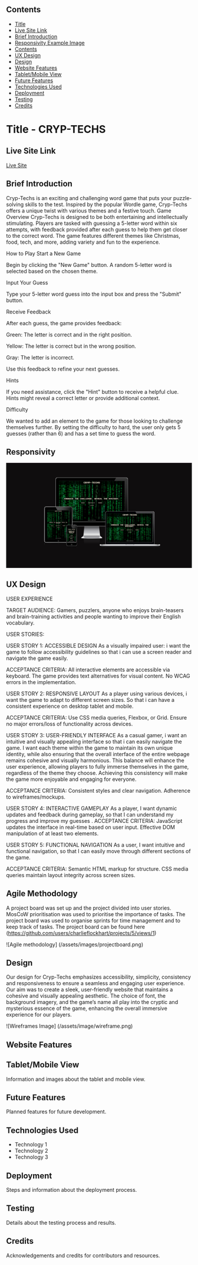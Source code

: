 ## Contents
- [Title](#title)
- [Live Site Link](#live-site-link)
- [Brief Introduction](#brief-introduction)
- [Responsivity Example Image](#responsivity-example-image)
- [Contents](#contents)
- [UX Design](#ux-design)
- [Design](#design)
- [Website Features](#website-features)
- [Tablet/Mobile View](#tablet-mobile-view)
- [Future Features](#future-features)
- [Technologies Used](#technologies-used)
- [Deployment](#deployment)
- [Testing](#testing)
- [Credits](#credits)

# Title - CRYP-TECHS 

## Live Site Link
[Live Site](https://charlieflockhart.github.io/Hackathon_1-CrypTechs-CCL/#)

## Brief Introduction
Cryp-Techs is an exciting and challenging word game that puts your puzzle-solving skills to the test. Inspired by the popular Wordle game, Cryp-Techs offers a unique twist with various themes and a festive touch.
Game Overview
Cryp-Techs is designed to be both entertaining and intellectually stimulating. Players are tasked with guessing a 5-letter word within six attempts, with feedback provided after each guess to help them get closer to the correct word. The game features different themes like Christmas, food, tech, and more, adding variety and fun to the experience.

How to Play
Start a New Game

Begin by clicking the "New Game" button. A random 5-letter word is selected based on the chosen theme.

Input Your Guess

Type your 5-letter word guess into the input box and press the "Submit" button.

Receive Feedback

After each guess, the game provides feedback:

Green: The letter is correct and in the right position.

Yellow: The letter is correct but in the wrong position.

Gray: The letter is incorrect.

Use this feedback to refine your next guesses.

Hints

If you need assistance, click the "Hint" button to receive a helpful clue. Hints might reveal a correct letter or provide additional context.

Difficulty 

We wanted to add an element to the game for those looking to challenge themselves further. By setting the difficulty to hard, the user only gets 5 guesses (rather than 6) and has a set time to guess the word. 

## Responsivity
![Responsivity Image](assets/images/responsivity.png)

## UX Design
USER EXPERIENCE

TARGET AUDIENCE: 
Gamers, puzzlers, anyone who enjoys brain-teasers and brain-training activities and people wanting to improve their English vocabulary.

USER STORIES: 

USER STORY 1: ACCESSIBLE DESIGN 
As a visually impaired user: i want the game to follow accessibility guidelines so that i can use a screen reader and navigate the game easily. 

ACCEPTANCE CRITERIA:
All interactive elements are accessible via keyboard. 
The game provides text alternatives for visual content. 
No WCAG errors in the implementation. 


USER STORY 2: RESPONSIVE LAYOUT 
As a player using various devices, i want the game to adapt to different screen sizes. So that i can have a consistent experience on desktop tablet and mobile. 

ACCEPTANCE CRITERIA: 
Use CSS media queries, Flexbox, or Grid.
Ensure no major errors/loss of functionality across devices.


USER STORY 3: USER-FRIENDLY INTERFACE
As a casual gamer, i want an intuitive and visually appealing interface so that i can easily navigate the game. 
I want each theme within the game to maintain its own unique identity, while also ensuring that the overall interface of the entire webpage remains cohesive and visually harmonious. This balance will enhance the user experience, allowing players to fully immerse themselves in the game, regardless of the theme they choose. Achieving this consistency will make the game more enjoyable and engaging for everyone.

ACCEPTANCE CRITERIA:
Consistent styles and clear navigation.
Adherence to wireframes/mockups.


USER STORY 4: INTERACTIVE GAMEPLAY 
As a player,
I want dynamic updates and feedback during gameplay,
so that I can understand my progress and improve my guesses
.
ACCEPTANCE CRITERIA:
JavaScript updates the interface in real-time based on user input.
Effective DOM manipulation of at least two elements.


USER STORY 5: FUNCTIONAL NAVIGATION 
As a user,
I want intuitive and functional navigation,
so that I can easily move through different sections of the game.

ACCEPTANCE CRITERIA: 
Semantic HTML markup for structure.
CSS media queries maintain layout integrity across screen sizes.

## Agile Methodology 

A project board was set up and the project divided into user stories. 
MosCoW prioritisation was used to prioritise the importance of tasks. 
The project board was used to organise sprints for time management and to keep track of tasks.
The project board can be found here (https://github.com/users/charlieflockhart/projects/5/views/1)

![Agile methodology] (/assets/images/projectboard.png)


## Design

Our design for Cryp-Techs emphasizes accessibility, simplicity, consistency and responsiveness to ensure a seamless and engaging user experience. 
Our aim was to create a sleek, user-friendly website that maintains a cohesive and visually appealing aesthetic. 
The choice of font, the background imagery, and the game’s name all play into the cryptic and mysterious essence of the game, enhancing the overall immersive experience for our players.

![Wireframes Image] (/assets/image/wireframe.png)

## Website Features


## Tablet/Mobile View
Information and images about the tablet and mobile view.

## Future Features
Planned features for future development.

## Technologies Used
- Technology 1
- Technology 2
- Technology 3

## Deployment
Steps and information about the deployment process.

## Testing
Details about the testing process and results.

## Credits
Acknowledgements and credits for contributors and resources.
